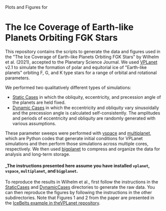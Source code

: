 Plots and Figures for 
# The Ice Coverage of Earth-like Planets Orbiting FGK Stars

This repository contains the scripts to generate the data and figures used in the  "The Ice Coverage of Earth-like Planets Orbiting FGK Stars" by Wilhelm et al. (2021), accepted to the Planetary Science Journal. We used [VPLanet](https://github.com/VirtualPlanetaryLaboratory/vplanet) v2.1 to simulate the formation of polar and equitorial ice of "Earth-like planets" orbiting F, G, and K type stars for a range of orbital and rotational parameters. 

We performed two qualitatively different types of simulations:

- [Static Cases](StaticCases) in which the obliquity, eccentricity, and precession angle of the planets are held fixed.
- [Dynamic Cases](DynamicCases) in which the eccentricity and obliquity vary sinusoidally and the precession angle is calculated self-consistently. The  amplitudes and periods of eccentricity and obliquity are randomly generated with various assumptions.

These parameter sweeps were performed with [vspace](https://github.com/VirtualPlanetaryLaboratory/vspace) and [multiplanet](https://github.com/VirtualPlanetaryLaboratory/multiplanet), which are Python codes that generate initial conditions for VPLanet simulations and then perform those simulations across multiple cores, respectively. We then used [bigplanet](https://github.com/VirtualPlanetaryLaboratory/bigplanet) to compress and organize the data for analysis and long-term storage.

#### _The instructions presented here assume you have installed ``vplanet``, ``vspace``, ``multiplanet``, and ``bigplanet``.

To reproduce the results in Wilhelm et al., first follow the instructions in the [StaticCases](StaticCases) and [DynamicCases](DynamicCases) directories to generate the raw data. You can then reproduce the figures by following the instructions in the other subdirectories. Note that Figures 1 and 2 from the paper are presented in the [IceBelts example in theVPLanet repository](https://github.com/VirtualPlanetaryLaboratory/vplanet/tree/main/examples/IceBelts).
